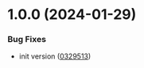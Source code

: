 # 1.0.0 (2024-01-29)


### Bug Fixes

* init version ([0329513](https://github.com/data-platform-hq/terraform-azurerm-file-share/commit/03295130650540ecc78f454967bfd1650a07bd7a))
